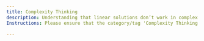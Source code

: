```yaml
---
title: Complexity Thinking
description: Understanding that linear solutions don’t work in complex systems; emergent strategies prevail.
Instructions: Please ensure that the category/tag 'Complexity Thinking' is applied exclusively to content that discusses the understanding that linear solutions do not work in complex systems and that emergent strategies prevail.

---
```


